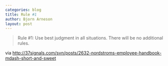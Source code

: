 ```yaml
--- 
categories: blog
title: Rule #1
author: Bjorn Arneson 
layout: post 
---
```


> Rule #1: Use best judgment in all situations. There will be no additional rules.

via <http://37signals.com/svn/posts/2632-nordstroms-employee-handbook-mdash-short-and-sweet>
